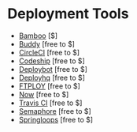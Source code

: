 # Deployment Tools 

* [Bamboo](https://www.atlassian.com/software/bamboo/) [$]
* [Buddy](https://buddy.works/) [free to $]
* [CircleCI](https://circleci.com/) [free to $]
* [Codeship](https://codeship.com/) [free to $]
* [Deploybot](https://deploybot.com/) [free to $]
* [Deployhq](https://www.deployhq.com/) [free to $]
* [FTPLOY](http://ftploy.com/) [free to $]
* [Now](https://zeit.co/now) [free to $]
* [Travis CI](http://docs.travis-ci.com/) [free to $]
* [Semaphore](https://semaphoreci.com/) [free to $]
* [Springloops](http://www.springloops.io/) [free to $]







































 






